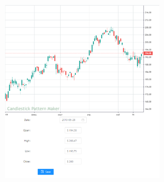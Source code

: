 ![alt text](https://raw.githubusercontent.com/iMpLicEMoN/price-pattern-maker/master/2020-06-18_03-11-57.png)
